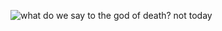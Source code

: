 ![what do we say to the god of death? not today](https://media.giphy.com/media/9RKLlD2oz5c7m/source.gif)

